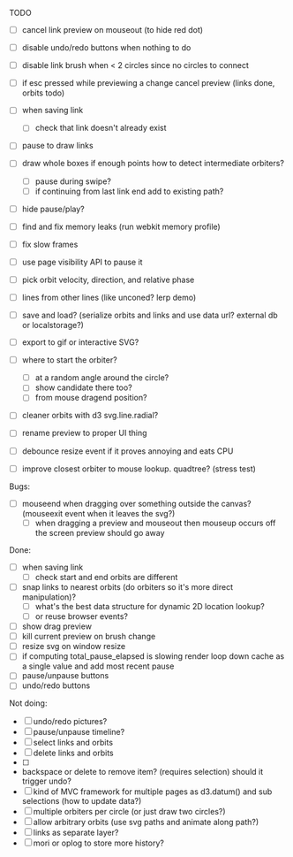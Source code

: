 TODO

 - [ ] cancel link preview on mouseout (to hide red dot)
 - [ ] disable undo/redo buttons when nothing to do
 - [ ] disable link brush when < 2 circles since no circles to connect
 - [ ] if esc pressed while previewing a change cancel preview (links done, orbits todo)
 - [ ] when saving link
   - [ ] check that link doesn't already exist
 - [ ] pause to draw links
 - [ ] draw whole boxes if enough points how to detect intermediate orbiters?
   - [ ] pause during swipe?
   - [ ] if continuing from last link end add to existing path?
 - [ ] hide pause/play?
 - [ ] find and fix memory leaks (run webkit memory profile)
 - [ ] fix slow frames
 - [ ] use page visibility API to pause it

 - [ ] pick orbit velocity, direction, and relative phase
 - [ ] lines from other lines (like unconed? lerp demo)
 - [ ] save and load? (serialize orbits and links and use data url? external db or localstorage?)
 - [ ] export to gif or interactive SVG?
 - [ ] where to start the orbiter?
   - [ ] at a random angle around the circle?
   - [ ] show candidate there too?
   - [ ] from mouse dragend position?
 - [ ] cleaner orbits with d3 svg.line.radial?
 - [ ] rename preview to proper UI thing
 - [ ] debounce resize event if it proves annoying and eats CPU
 - [ ] improve closest orbiter to mouse lookup. quadtree? (stress test)

Bugs:

 - [ ] mouseend when dragging over something outside the canvas? (mouseexit event when it leaves the svg?)
   - [ ] when dragging a preview and mouseout then mouseup occurs off the screen preview should go away

Done:

 - [ ] when saving link
   - [ ] check start and end orbits are different
 - [ ] snap links to nearest orbits (do orbiters so it's more direct manipulation)?
   - [ ] what's the best data structure for dynamic 2D location lookup?
   - [ ] or reuse browser events?
 - [ ] show drag preview
 - [ ] kill current preview on brush change
 - [ ] resize svg on window resize
 - [ ] if computing total_pause_elapsed is slowing render loop down cache as a single value and add most recent pause
 - [ ] pause/unpause buttons
 - [ ] undo/redo buttons

Not doing:

 - [ ] undo/redo pictures?
 - [ ] pause/unpause timeline?
 - [ ] select links and orbits
 - [ ] delete links and orbits
 - [ ] <li><a>backspace or delete to remove item? (requires selection) should it trigger undo?
 - [ ] kind of MVC framework for multiple pages as d3.datum() and sub selections (how to update data?)
 - [ ] multiple orbiters per circle (or just draw two circles?)
 - [ ] allow arbitrary orbits (use svg paths and animate along path?)
 - [ ] links as separate layer?
 - [ ] mori or oplog to store more history?
